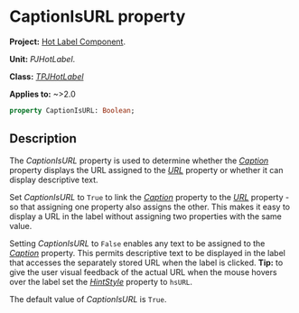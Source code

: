 # CaptionIsURL property

**Project:** [Hot Label Component](../API.md).

**Unit:** _PJHotLabel_.

**Class:** _[TPJHotLabel](../API/TPJHotLabel.md)_

**Applies to:** ~>2.0

```pascal
property CaptionIsURL: Boolean;
```

## Description

The _CaptionIsURL_ property is used to determine whether the _[Caption](../API/TPJHotLabel-Caption.md)_ property displays the URL assigned to the _[URL](../API/TPJHotLabel-URL.md)_ property or whether it can display descriptive text.

Set _CaptionIsURL_ to `True` to link the _[Caption](../API/TPJHotLabel-Caption.md)_ property to the _[URL](../API/TPJHotLabel-URL.md)_ property - so that assigning one property also assigns the other. This makes it easy to display a URL in the label without assigning two properties with the same value.

Setting _CaptionIsURL_ to `False` enables any text to be assigned to the _[Caption](../API/TPJHotLabel-Caption.md)_ property. This permits descriptive text to be displayed in the label that accesses the separately stored URL when the label is clicked. **Tip:** to give the user visual feedback of the actual URL when the mouse hovers over the label set the _[HintStyle](../API/TPJHotLabel-HintStyle.md)_ property to `hsURL`.

The default value of _CaptionIsURL_ is `True`.
